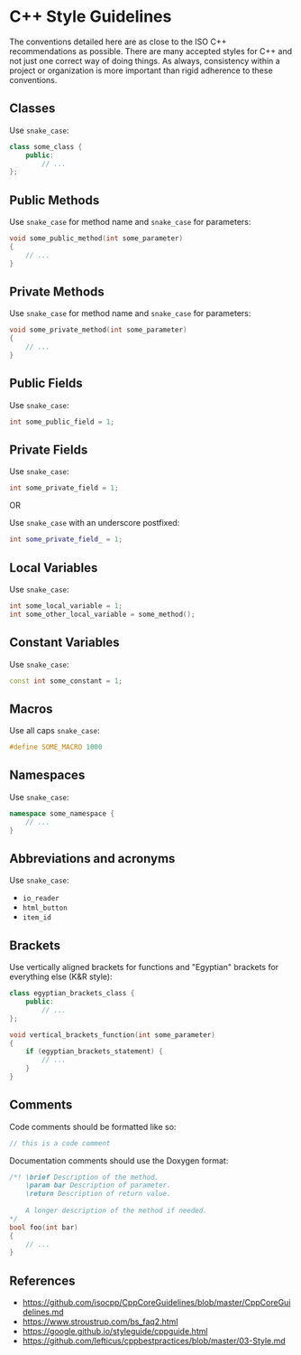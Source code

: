 # C++ Style Guidelines
The conventions detailed here are as close to the ISO C++ recommendations as possible. There are many accepted styles for C++ and not just one correct way of doing things. As always, consistency within a project or organization is more important than rigid adherence to these conventions.

## Classes
Use `snake_case`:
```cpp
class some_class {
    public:
        // ...
};
```

## Public Methods
Use `snake_case` for method name and `snake_case` for parameters:
```cpp
void some_public_method(int some_parameter)
{
    // ...
}
```

## Private Methods
Use `snake_case` for method name and `snake_case` for parameters:
```cpp
void some_private_method(int some_parameter)
{
    // ...
}
```

## Public Fields
Use `snake_case`:
```cpp
int some_public_field = 1;
```

## Private Fields
Use `snake_case`:
```cpp
int some_private_field = 1;
```

OR

Use `snake_case` with an underscore postfixed:
```cpp
int some_private_field_ = 1;
```

## Local Variables
Use `snake_case`:
```cpp
int some_local_variable = 1;
int some_other_local_variable = some_method();
```

## Constant Variables
Use `snake_case`:
```cpp
const int some_constant = 1;
```

## Macros
Use all caps `snake_case`:
```cpp
#define SOME_MACRO 1000
```

## Namespaces
Use `snake_case`:
```cpp
namespace some_namespace {
    // ...
}
```

## Abbreviations and acronyms
Use `snake_case`:
- `io_reader`
- `html_button`
- `item_id`

## Brackets
Use vertically aligned brackets for functions and "Egyptian" brackets for everything else (K&R style):
```cpp
class egyptian_brackets_class {
    public:
        // ...
};

void vertical_brackets_function(int some_parameter)
{
    if (egyptian_brackets_statement) {
        // ...
    }
}
```

## Comments
Code comments should be formatted like so:
```cpp
// this is a code comment
```

Documentation comments should use the Doxygen format:
```cpp
/*! \brief Description of the method.
    \param bar Description of parameter.
    \return Description of return value.
    
    A longer description of the method if needed.
*/
bool foo(int bar)
{
    // ...
}
```

## References
- https://github.com/isocpp/CppCoreGuidelines/blob/master/CppCoreGuidelines.md
- https://www.stroustrup.com/bs_faq2.html
- https://google.github.io/styleguide/cppguide.html
- https://github.com/lefticus/cppbestpractices/blob/master/03-Style.md
